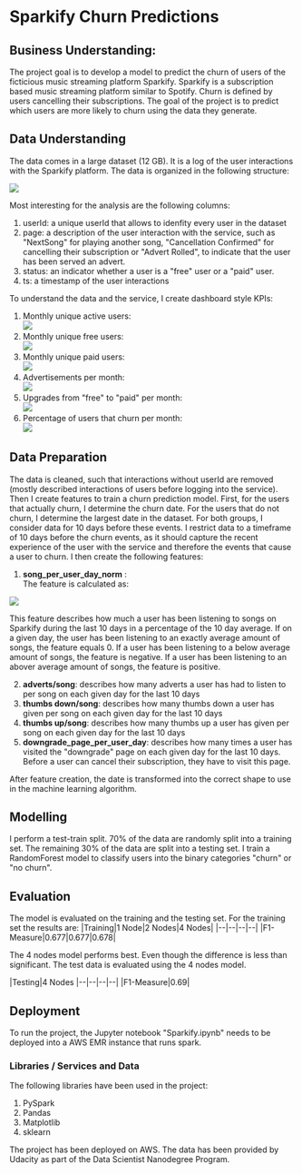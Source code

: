 # Sparkify Churn Predictions


## Business Understanding:
The project goal is to develop a model to predict the churn of users of the ficticious music streaming platform Sparkify. Sparkify is a subscription based music streaming platform similar to Spotify. Churn is defined by users cancelling their subscriptions. The goal of the project is to predict which users are more likely to churn using the data they generate.

## Data Understanding
The data comes in a large dataset (12 GB). It is a log of the user interactions with the Sparkify platform. The data is organized in the following structure:

![](data_structure.png)

Most interesting for the analysis are the following columns:
1) userId: a unique userId that allows to idenfity every user in the dataset
2) page: a description of the user interaction with the service, such as "NextSong" for playing another song, "Cancellation Confirmed" for cancelling their subscription or "Advert Rolled", to indicate that the user has been served an advert.
3) status: an indicator whether a user is a "free" user or a "paid" user.
4) ts: a timestamp of the user interactions

To understand the data and the service, I create dashboard style KPIs:
1) Monthly unique active users:  
![](monthly_active_users.png)
2) Monthly unique free users:  
![](monthly_free_users.png)
3) Monthly unique paid users:  
![](monthly_paid_users.png)
4) Advertisements per month:  
![](ads.png)
5) Upgrades from "free" to "paid" per month:  
![](upgrades_per_month.png)  
6) Percentage of users that churn per month:  
![](user_churn_per_month.png)

## Data Preparation 
The data is cleaned, such that interactions without userId are removed (mostly described interactions of users before logging into the service). Then I create features to train a churn prediction model. First, for the users that actually churn, I determine the churn date. For the users that do not churn, I determine the largest date in the dataset. For both groups, I consider data for 10 days before these events. I restrict data to a timeframe of 10 days before the churn events, as it should capture the recent experience of the user with the service and therefore the events that cause a user to churn. I then create the following features:

1) **song_per_user_day_norm** :   
The feature is calculated as:

![](equation.png)  

This feature describes how much a user has been listening to songs on Sparkify during the last 10 days in a percentage of the 10 day average. If on a given day, the user has been listening to an exactly average amount of songs, the feature equals 0. If a user has been listening to a below average amount of songs, the feature is negative. If a user has been listening to an abover average amount of songs, the feature is positive.

2) **adverts/song**: describes how many adverts a user has had to listen to per song on each given day for the last 10 days
3) **thumbs down/song**: describes how many thumbs down a user has given per song on each given day for the last 10 days 
4) **thumbs up/song**:  describes how many thumbs up a user has given per song on each given day for the last 10 days
5) **downgrade_page_per_user_day**: describes how many times a user has visited the "downgrade" page on each given day for the last 10 days. Before a user can cancel their subscription, they have to visit this page.

After feature creation, the date is transformed into the correct shape to use in the machine learning algorithm.

## Modelling
I perform a test-train split. 70% of the data are randomly split into a training set. The remaining 30% of the data are split into a testing set. I train a RandomForest model to classify users into the binary categories "churn" or "no churn". 

## Evaluation
The model is evaluated on the training and the testing set. For the training set the results are:
|Training|1 Node|2 Nodes|4 Nodes| 
|--|--|--|--|
|F1-Measure|0.677|0.677|0.678|

The 4 nodes model performs best. Even though the difference is less than significant. The test data is evaluated using the 4 nodes model.

|Testing|4 Nodes 
|--|--|--|--|
|F1-Measure|0.69|

## Deployment
To run the project, the Jupyter notebook "Sparkify.ipynb" needs to be deployed into a AWS EMR instance that runs spark.

### Libraries / Services and Data
The following libraries have been used in the project:
1) PySpark
2) Pandas
3) Matplotlib
4) sklearn

The project has been deployed on AWS. The data has been provided by Udacity as part of the Data Scientist Nanodegree Program.
	
